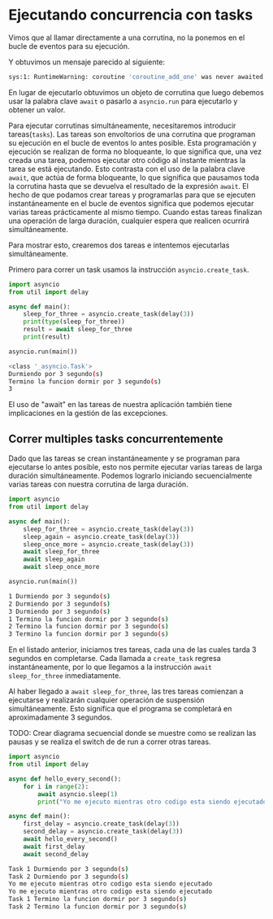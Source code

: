 # Ejecutando concurrencia con tasks

Vimos que al llamar directamente a una corrutina, no la ponemos en el bucle de eventos para su ejecución.

Y obtuvimos un mensaje parecido al siguiente:

```bash
sys:1: RuntimeWarning: coroutine 'coroutine_add_one' was never awaited
```

En lugar de ejecutarlo obtuvimos un objeto de corrutina que luego debemos usar la palabra clave `await` o pasarlo a `asyncio.run` para ejecutarlo y obtener un valor. 

Para ejecutar corrutinas simultáneamente, necesitaremos introducir tareas(`tasks`). Las tareas son envoltorios de una corrutina que programan su ejecución en el bucle de eventos lo antes posible. Esta programación y ejecución se realizan de forma no bloqueante, lo que significa que, una vez creada una tarea, podemos ejecutar otro código al instante mientras la tarea se está ejecutando. Esto contrasta con el uso de la palabra clave `await`, que actúa de forma bloqueante, lo que significa que pausamos toda la corrutina hasta que se devuelva el resultado de la expresión `await`. El hecho de que podamos crear tareas y programarlas para que se ejecuten instantáneamente en el bucle de eventos significa que podemos ejecutar varias tareas prácticamente al mismo tiempo. Cuando estas tareas finalizan una operación de larga duración, cualquier espera que realicen ocurrirá simultáneamente. 

Para mostrar esto, crearemos dos tareas e intentemos ejecutarlas simultáneamente.

Primero para correr un task usamos la instrucción `asyncio.create_task`.

```python title="Ejemplo asyncio sleep" linenums="1"
import asyncio
from util import delay

async def main():
    sleep_for_three = asyncio.create_task(delay(3))
    print(type(sleep_for_three))
    result = await sleep_for_three
    print(result)

asyncio.run(main())
```

```bash title="Salida"
<class '_asyncio.Task'>
Durmiendo por 3 segundo(s)
Termino la funcion dormir por 3 segundo(s)
3
```

El uso de "await" en las tareas de nuestra aplicación también tiene implicaciones en la gestión de las excepciones.


## Correr multiples tasks concurrentemente

Dado que las tareas se crean instantáneamente y se programan para ejecutarse lo antes posible, esto nos permite ejecutar varias tareas de larga duración simultáneamente. Podemos lograrlo iniciando secuencialmente varias tareas con nuestra corrutina de larga duración.



```python title="Ejemplo asyncio sleep" linenums="1"
import asyncio
from util import delay

async def main():
    sleep_for_three = asyncio.create_task(delay(3))
    sleep_again = asyncio.create_task(delay(3))
    sleep_once_more = asyncio.create_task(delay(3))
    await sleep_for_three
    await sleep_again
    await sleep_once_more

asyncio.run(main())
```

```bash title="Salida"
1 Durmiendo por 3 segundo(s)
2 Durmiendo por 3 segundo(s)
3 Durmiendo por 3 segundo(s)
1 Termino la funcion dormir por 3 segundo(s)
2 Termino la funcion dormir por 3 segundo(s)
3 Termino la funcion dormir por 3 segundo(s)
```

En el listado anterior, iniciamos tres tareas, cada una de las cuales tarda 3 segundos en completarse. 
Cada llamada a `create_task` regresa instantáneamente, por lo que llegamos a la instrucción `await sleep_for_three` inmediatamente. 

Al haber llegado a `await sleep_for_three`, las tres tareas comienzan a ejecutarse y realizarán cualquier operación de suspensión simultáneamente. Esto significa que el programa se completará en aproximadamente 3 segundos.


TODO: Crear diagrama secuencial donde se muestre como  se realizan las pausas y se realiza el switch de de run a correr otras tareas.


```python title="Corriendo mientras otras tareas se terminan" linenums="1"
import asyncio
from util import delay

async def hello_every_second():
    for i in range(2):
        await asyncio.sleep(1)
        print("Yo me ejecuto mientras otro codigo esta siendo ejecutado")

async def main():
    first_delay = asyncio.create_task(delay(3))
    second_delay = asyncio.create_task(delay(3))
    await hello_every_second()
    await first_delay
    await second_delay
```


```bash title="Salida"
Task 1 Durmiendo por 3 segundo(s)
Task 2 Durmiendo por 3 segundo(s)
Yo me ejecuto mientras otro codigo esta siendo ejecutado
Yo me ejecuto mientras otro codigo esta siendo ejecutado
Task 1 Termino la funcion dormir por 3 segundo(s)
Task 2 Termino la funcion dormir por 3 segundo(s)
```
